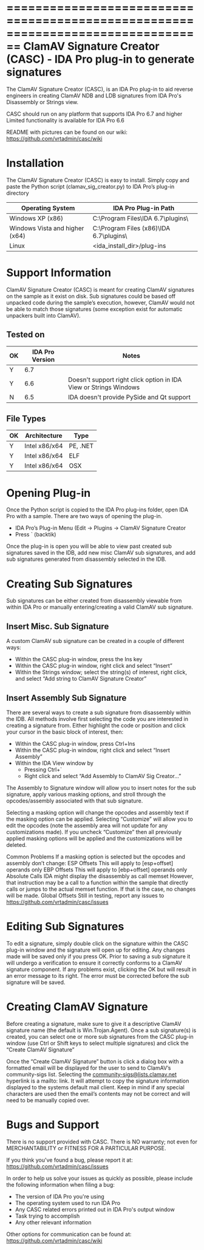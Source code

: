 ================================================================================
ClamAV Signature Creator (CASC) - IDA Pro plug-in to generate signatures
================================================================================

The ClamAV Signature Creator (CASC), is an IDA Pro plug-in to aid reverse 
engineers in creating ClamAV NDB and LDB signatures from IDA Pro's Disassembly 
or Strings view.

CASC should run on any platform that supports IDA Pro 6.7 and higher
Limited functionality is available for IDA Pro 6.6

README with pictures can be found on our wiki:
    https://github.com/vrtadmin/casc/wiki

Installation
============
The ClamAV Signature Creator (CASC) is easy to install. Simply copy and paste 
the Python script (clamav_sig_creator.py) to IDA Pro’s plug-in directory


| Operating System               | IDA Pro Plug-in Path                     |
| ------------------------------ | -----------------------------------------|
| Windows XP (x86)               | C:\Program Files\IDA 6.7\plugins\        |
| Windows Vista and higher (x64) | C:\Program Files (x86)\IDA 6.7\plugins\  |
| Linux                          | <ida_install_dir>/plug-ins               |

Support Information
===================
ClamAV Signature Creator (CASC) is meant for creating ClamAV signatures on the
sample as it exist on disk. Sub signatures could be based off unpacked code
during the sample’s execution, however, ClamAV would not be able to match those
signatures (some exception exist for automatic unpackers built into ClamAV).

Tested on
---------
| OK | IDA Pro Version | Notes                                              |
| ----- | --------------- | ---------------------------------------------------|
| Y  | 6.7             |                                                    |
| Y  | 6.6             | Doesn't support right click option in IDA View or Strings Windows |
| N  | 6.5             | IDA doesn't provide PySide and Qt support          |
 
File Types
----------
| OK | Architecture  | Type      |
| ----- | ------------- | --------- |
| Y  | Intel x86/x64 | PE, .NET  |
| Y  | Intel x86/x64 | ELF       |
| Y  | Intel x86/x64 | OSX       |

Opening Plug-in
===============
Once the Python script is copied to the IDA Pro plug-ins folder, open IDA Pro 
with a sample. There are two ways of opening the plug-in.

 -  IDA Pro’s Plug-in Menu (Edit -> Plugins -> ClamAV Signature Creator
 -  Press ` (backtik)

Once the plug-in is open you will be able to view past created sub signatures 
saved in the IDB, add new misc ClamAV sub signatures, and add sub signatures 
generated from disassembly selected in the IDB.

Creating Sub Signatures
=======================
Sub signatures can be either created from disassembly viewable from within IDA 
Pro or manually entering/creating a valid ClamAV sub signature.

Insert Misc. Sub Signature
--------------------------
A custom ClamAV sub signature can be created in a couple of different ways:
 -  Within the CASC plug-in window, press the Ins key
 -  Within the CASC plug-in window, right click and select “Insert”
 -  Within the Strings window; select the string(s) of interest, right click, 
    and select “Add string to ClamAV Signature Creator”

Insert Assembly Sub Signature
-----------------------------
There are several ways to create a sub signature from disassembly within the 
IDB. All methods involve first selecting the code you are interested in 
creating a signature from. Either highlight the code or position and click your 
cursor in the basic block of interest, then:
 -  Within the CASC plug-in window, press Ctrl+Ins
 -  Within the CASC plug-in window, right click and select “Insert Assembly”
 -  Within the IDA View window by
     *  Pressing Ctrl+` 
     *  Right click and select “Add Assembly to ClamAV Sig Creator…”

The Assembly to Signature window will allow you to insert notes for the sub 
signature, apply various masking options, and stroll through the 
opcodes/assembly associated with that sub signature.

Selecting a masking option will change the opcodes and assembly text if the 
masking option can be applied. Selecting “Customize” will allow you to edit the
opcodes (note the assembly area will not update for any customizations made). 
If you uncheck “Customize” then all previously applied masking options will be 
applied and the customizations will be deleted.

Common Problems
If a masking option is selected but the opcodes and assembly don’t change:
	ESP Offsets
        This will apply to [esp+offset] operands only
	EBP Offsets
    This will apply to [ebp+offset] operands only
Absolute Calls
    IDA might display the disassembly as 
        call      memset
    However, that instruction may be a call to a function within the sample 
    that directly calls or jumps to the actual memset function. If that is the 
    case, no changes will be made.
Global Offsets
	Still in testing, report any issues to  
    https://github.com/vrtadmin/casc/issues

Editing Sub Signatures
======================
To edit a signature, simply double click on the signature within the CASC 
plug-in window and the signature will open up for editing. Any changes made 
will be saved only if you press OK. Prior to saving a sub signature it will 
undergo a verification to ensure it correctly conforms to a ClamAV signature 
component. If any problems exist, clicking the OK but will result in an error 
message to its right. The error must be corrected before the sub signature will
be saved.

Creating ClamAV Signature
=========================
Before creating a signature, make sure to give it a descriptive ClamAV 
signature name (the default is Win.Trojan.Agent). Once a sub signature(s) is 
created, you can select one or more sub signatures from the CASC plug-in window
(use Ctrl or Shift keys to select multiple signatures) and click the 
“Create ClamAV Signature”

Once the “Create ClamAV Signature” button is click a dialog box with a 
formatted email will be displayed for the user to send to ClamAV’s 
community-sigs list. Selecting the community-sigs@lists.clamav.net hyperlink 
is a mailto: link. It will attempt to copy the signature information displayed 
to the systems default mail client. Keep in mind if any special characters are 
used then the email’s contents may not be correct and will need to be manually 
copied over.

Bugs and Support
================
There is no support provided with CASC. There is NO warranty; not even for 
MERCHANTABILITY or FITNESS FOR A PARTICULAR PURPOSE. 

If you think you've found a bug, please report it at:
    https://github.com/vrtadmin/casc/issues

In order to help us solve your issues as quickly as possible,
please include the following information when filing a bug:

 -  The version of IDA Pro you're using
 -  The operating system used to run IDA Pro
 -  Any CASC related errors printed out in IDA Pro's output window
 -  Task trying to accomplish
 -  Any other relevant information

Other options for communication can be found at:
    https://github.com/vrtadmin/casc/wiki
